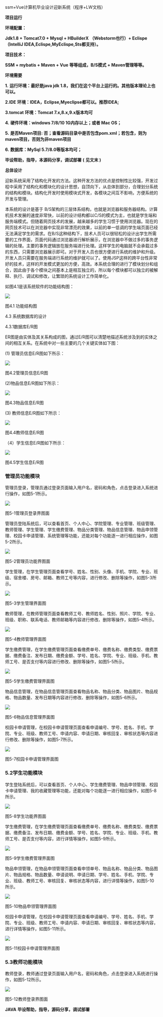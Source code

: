 ssm+Vue计算机毕业设计迎新系统（程序+LW文档）

**项目运行**

**环境配置：**

**Jdk1.8 + Tomcat7.0 + Mysql + HBuilderX** **（Webstorm也行）+ Eclispe（IntelliJ
IDEA,Eclispe,MyEclispe,Sts都支持）。**

**项目技术：**

**SSM + mybatis + Maven + Vue** **等等组成，B/S模式 + Maven管理等等。**

**环境需要**

**1.** **运行环境：最好是java jdk 1.8，我们在这个平台上运行的。其他版本理论上也可以。**

**2.IDE** **环境：IDEA，Eclipse,Myeclipse都可以。推荐IDEA;**

**3.tomcat** **环境：Tomcat 7.x,8.x,9.x版本均可**

**4.** **硬件环境：windows 7/8/10 1G内存以上；或者 Mac OS；**

**5.** **是否Maven项目: 否；查看源码目录中是否包含pom.xml；若包含，则为maven项目，否则为非maven项目**

**6.** **数据库：MySql 5.7/8.0等版本均可；**

**毕设帮助，指导，本源码分享，调试部署** **(** **见文末** **)**

**总体设计**

迎新系统采用了结构化开发的方法。这种开发方法的优点是控制性比较强，开发过程中采用了结构化和模块化的设计思想，自顶向下，从总体到部分，合理划分系统的结构和模块。结构化开发时使用模块式开发，各模块之间互不影响，方便系统的开发与管理。

本系统的设计是基于
B/S架构的三层体系结构，也就是浏览器和服务器结构。计算机技术发展的速度非常快，以前的设计结构都以C/S的模式为主，也就是学生端和服务端模式。但随着网页技术的发展，越来越多的学生习惯于使用浏览器。现在的网页技术可以在浏览器中实现非常漂亮的效果，以前的单一低调的学生端页面已经无法满足学生的需求。在B/S这种结构下，技术人员可以很轻松的设计出学生所需要的工作界面，页面代码通过浏览器进行解析展示，在浏览器中不做过多的事务逻辑的处理。主要的事务逻辑放在服务端进行处理。这样学生的电脑就不会承载过多的东西，只需要浏览器展示即可。对于开发人员也很方便进行系统的维护和升级。开发人员只需要在服务端进行系统的维护就可以了。使用JSP这样的跨平台性非常好的技术，这样的开发模式更加的方便，高效。本系统合理的进行了模块划分和组合，因此由于各个模块之间基本上是相互独立的，所以每个模块都可以独立的被解释、执行、调试和修改，让繁琐的系统设计工作简单化。

如图4.1是该系统软件的功能结构图：

![](./res/99e4afebaf014db69062549d7b6f2892.png)

图4.1 功能结构图

4.3 系统数据库的设计

4.3.1数据库E/R图

ER图是由实体及其关系构成的图，通过E/R图可以清楚地描述系统涉及到的实体之间的相互关系。在系统中对一些主要的几个关键实体如下图：

(1) 管理员信息E/R图如下所示：

![](./res/65072be950754e8085ce2c740bbe3a2d.png)

图4.2管理员信息E/R图

(2)物品信息E/R图如下所示：

![](./res/89232a86bff340e88c2d4e4c1abc8aa9.png)

图4.3物品信息E/R图

(3) 教师信息E/R图如下所示：

![](./res/ce9e7448a31b45c5b8ae4505cebeb305.png)

图4.4教师信息E/R图

（4）学生信息E/R图如下所示：

![](./res/1002f31d95af4ef6af0af55c7f195b8a.png)

图4.5学生信息E/R图

### 管理员功能模块

管理员登录，管理员通过登录页面输入用户名，密码和角色，点击登录进入系统进行操作，如图5-1所示。

![](./res/30ffe96410cd49939940693e875cffff.png)

图5-1管理员登录界图面

管理员登陆系统后，可以查看首页、个人中心、学院管理、专业管理、班级管理、教师管理、学生管理、学生缴费管理、物品分类管理、物品信息管理、物品申领管理、校园卡申请管理、系统管理等功能，还能对每个功能逐一进行相应操作，如图5-2所示。

![](./res/8157253c1a354032bd1abe2be389ed10.png)

图5-2管理员功能界图面

学生管理，在学生管理页面查看学号、姓名、性别、头像、手机、学院、专业、班级、宿舍楼、房号、邮箱、教师工号等内容，进行修改、删除等操作，如图5-3所示。

![](./res/b37bb3f392d94921bbd8f1c9ad9fd1f5.png)

图5-3学生管理界面图

教师管理，在教师管理页面查看教师工号、教师姓名、性别、照片、学院、专业、班级、职称、联系电话、教师邮箱等内容进行修改、删除等操作，如图5-4所示。

![](./res/9142c8c3446943299f3616e6e0e265c2.png)

图5-4教师管理界面图

学生缴费管理，在学生缴费管理页面查看缴费单号、缴费名称、缴费类型、缴费票据、缴费备注、发布日期、缴费金额、学号、姓名、学院、专业、班级、手机、教师工号、是否支付等内容进行修改、删除等操作，如图5-5所示。

![](./res/ca168f9bdfc24cd1bd0e30f97c9d66cf.png)

图5-5学生缴费管理界面图

物品信息管理，在物品信息管理页面查看物品名称、物品分类、物品图片、物品规格、物品数量、发布日期等内容进行修改、删除等操作，如图5-6所示。

![](./res/6cd5ba168b53467fb1e4062a9eb0a4d3.png)

图5-6物品信息管理界面图

校园卡申请管理，在校园卡申请管理页面查看申请编号、学号、姓名、手机、学院、专业、班级、教师工号、申请内容、申请日期、审核回复、审核状态等内容进行修改、删除等操作，如图5-7所示。

![](./res/d61e26aefc3345d49fe922c1ad94ce3e.png)

图5-7校园卡申请管理界面图

### 5.2学生功能模块

学生登陆系统后，可以查看首页、个人中心、学生缴费管理、物品申领管理、校园卡申请管理、我的收藏管理等功能，还能对每个功能逐一进行相应操作，如图5-8所示。

![](./res/68492667727f43dfa30c74675722f689.png)

图5-8学生功能界图面

学生缴费管理，在学生缴费管理页面查看缴费单号、缴费名称、缴费类型、缴费票据、缴费备注、发布日期、缴费金额、学号、姓名、学院、专业、班级、手机、教师工号、是否支付等内容，进行详情等操作，如图5-9所示。

![](./res/cd5c92046712408ca72e981b02e68669.png)

图5-9学生缴费管理界面图

物品申领管理，在物品申领管理页面查看申领单号、物品名称、物品分类、物品图片、物品规格、物品数量、申请说明、申请日期、学号、姓名、手机、学院、专业、班级、教师工号、审核回复、审核状态等内容，进行详情等操作，如图5-10所示。

![](./res/87739e78377c46419ea5a3e7b6732b9a.png)

图5-10物品申领管理界面图

校园卡申请管理，在校园卡申请管理页面查看申请编号、学号、姓名、手机、学院、专业、班级、教师工号、申请内容、申请日期、审核回复、审核状态等内容，进行详情等操作，如图5-11所示。

![](./res/84606d25927f4af09cc99b5b7d7f26c1.png)

图5-11校园卡申请管理界面图

### 5.3教师功能模块

教师登录，教师通过登录页面输入用户名，密码和角色，点击登录进入系统进行操作，如图5-12所示。

![](./res/bf5063ad06cf479ca2a611073f342e41.png)

图5-12教师登录界图面

**JAVA** **毕设帮助，指导，源码分享，调试部署**

